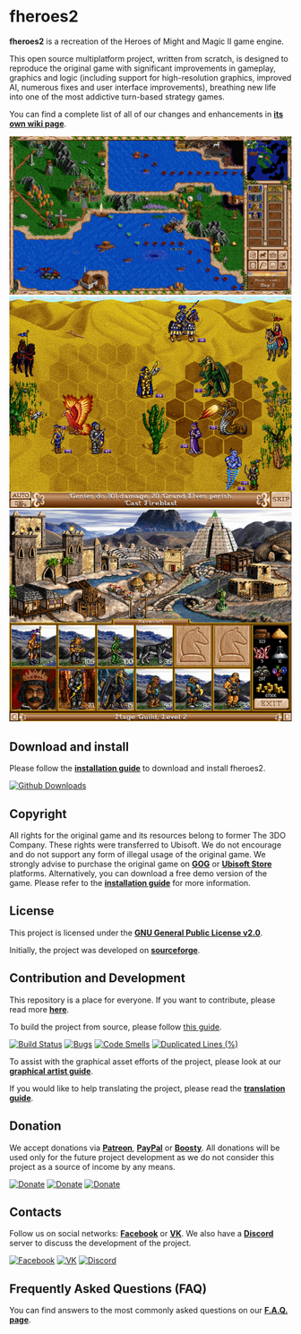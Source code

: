 # fheroes2

**fheroes2** is a recreation of the Heroes of Might and Magic II game engine.

This open source multiplatform project, written from scratch, is designed to
reproduce the original game with significant improvements in gameplay, graphics
and logic (including support for high-resolution graphics, improved AI,
numerous fixes and user interface improvements), breathing new life into one of
the most addictive turn-based strategy games.

You can find a complete list of all of our changes and enhancements in
[**its own wiki page**](https://github.com/ihhub/fheroes2/wiki/Features-and-enhancements-of-the-project).

<!-- markdownlint-disable MD033 -->
<div class="image-showcase">
    <div class="row">
        <img src="images/screenshots/screenshot_world_map.png?raw=true" width="820px"
             class="full-image game-screenshot" alt="Screenshot of the world map">
    </div>
    <div class="row">
        <img src="images/screenshots/screenshot_battle.png?raw=true"
             class="half-image game-screenshot" alt="Screenshot of the battle screen">
        <img src="images/screenshots/screenshot_castle.png?raw=true"
             class="half-image game-screenshot" alt="Screenshot of the castle screen">
    </div>
</div>
<!-- markdownlint-enable MD033 -->

## Download and install

Please follow the [**installation guide**](INSTALL.md) to download and install fheroes2.

[![Github Downloads](https://img.shields.io/github/downloads/ihhub/fheroes2/total.svg)](https://github.com/ihhub/fheroes2/releases)

## Copyright

All rights for the original game and its resources belong to former The 3DO Company.
These rights were transferred to Ubisoft. We do not encourage and do not support
any form of illegal usage of the original game. We strongly advise to purchase
the original game on [**GOG**](https://www.gog.com) or
[**Ubisoft Store**](https://store.ubi.com) platforms. Alternatively, you can
download a free demo version of the game. Please refer to the
[**installation guide**](INSTALL.md) for more information.

## License

This project is licensed under the [**GNU General Public License v2.0**](https://github.com/ihhub/fheroes2/blob/master/LICENSE).

Initially, the project was developed on [**sourceforge**](https://sourceforge.net/projects/fheroes2/).

## Contribution and Development

This repository is a place for everyone. If you want to contribute, please read more
[**here**](https://github.com/ihhub/fheroes2/wiki/F.A.Q.#q-how-can-i-contribute-to-the-project).

To build the project from source, please follow [this guide](DEVELOPMENT.md).

[![Build Status](https://github.com/ihhub/fheroes2/actions/workflows/push.yml/badge.svg)](https://github.com/ihhub/fheroes2/actions)
[![Bugs](https://sonarcloud.io/api/project_badges/measure?project=ihhub_fheroes2&metric=bugs)](https://sonarcloud.io/dashboard?id=ihhub_fheroes2)
[![Code Smells](https://sonarcloud.io/api/project_badges/measure?project=ihhub_fheroes2&metric=code_smells)](https://sonarcloud.io/dashboard?id=ihhub_fheroes2)
[![Duplicated Lines (%)](https://sonarcloud.io/api/project_badges/measure?project=ihhub_fheroes2&metric=duplicated_lines_density)](https://sonarcloud.io/dashboard?id=ihhub_fheroes2)

To assist with the graphical asset efforts of the project, please look at our
[**graphical artist guide**](GRAPHICAL_ASSETS.md).

If you would like to help translating the project, please read the
[**translation guide**](TRANSLATION.md).

## Donation

We accept donations via [**Patreon**](https://www.patreon.com/fheroes2),
[**PayPal**](https://www.paypal.com/paypalme/fheroes2) or
[**Boosty**](https://boosty.to/fheroes2). All donations will be used only for the
future project development as we do not consider this project as a source of income
by any means.

[![Donate](https://img.shields.io/badge/Donate-Patreon-green.svg)](https://www.patreon.com/fheroes2)
[![Donate](https://img.shields.io/badge/Donate-PayPal-green.svg)](https://www.paypal.com/paypalme/fheroes2)
[![Donate](https://img.shields.io/badge/Donate-Boosty-green.svg)](https://boosty.to/fheroes2)

## Contacts

Follow us on social networks: [**Facebook**](https://www.facebook.com/groups/fheroes2)
or [**VK**](https://vk.com/fheroes2). We also have a
[**Discord**](https://discord.gg/xF85vbZ) server to discuss the development of the
project.

[![Facebook](https://img.shields.io/badge/Facebook-blue.svg)](https://www.facebook.com/groups/fheroes2)
[![VK](https://img.shields.io/badge/VK-blue.svg)](https://vk.com/fheroes2)
[![Discord](https://img.shields.io/discord/733093692860137523.svg?label=&logo=discord&logoColor=ffffff&color=7389D8&labelColor=6A7EC2)](https://discord.gg/xF85vbZ)

## Frequently Asked Questions (FAQ)

You can find answers to the most commonly asked questions on our
[**F.A.Q. page**](https://github.com/ihhub/fheroes2/wiki/F.A.Q.).
